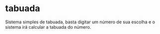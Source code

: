 # tabuada

Sistema simples de tabuada, basta digitar um número de sua escolha e o sistema irá calcular a tabuada do número.
